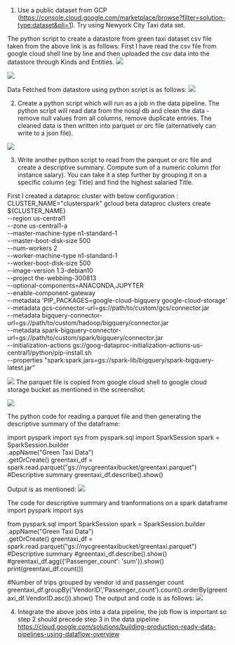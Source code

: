 1. Use a public dataset from GCP (https://console.cloud.google.com/marketplace/browse?filter=solution-type:dataset&pli=1). Try using Newyork City Taxi data set.

The python script to create a datastore from green taxi dataset csv file taken from the above link is as follows:
First I have read the csv file from google cloud shell line by line and then uploaded the csv data into the datastore through Kinds and Entities.
![](https://github.com/div150283/TechPathawaysProgramModule1/blob/main/Week%205%20Assignment/Images/csvdatastore.png)

![](https://github.com/div150283/TechPathawaysProgramModule1/blob/main/Week%205%20Assignment/Images/loadingdataindatastore.png)

Data Fetched from datastore using python script is as follows:
![](https://github.com/div150283/TechPathawaysProgramModule1/blob/main/Week%205%20Assignment/Images/fetchingdata.png)

2. Create a python script which will run as a job in the data pipeline. The python script will read data from the nosql db and clean the data - remove null values from all columns, remove duplicate entries. The cleaned data is then written into parquet or orc file (alternatively can write to a json file).

![](https://github.com/div150283/TechPathawaysProgramModule1/blob/main/Week%205%20Assignment/Images/removingNullandDuplicates_createParquet.png)

3. Write another python script to read from the parquet or orc file and create a descriptive summary. Compute sum of a numeric column (for instance salary). You can take it a step further by grouping it on a specific column (eg: Title) and find the highest salaried Title.

First I created a dataproc cluster with below configuration :
CLUSTER_NAME="clusterspark" 
gcloud beta dataproc clusters create ${CLUSTER_NAME} \
--region us-central1 \
--zone us-central1-a  \
--master-machine-type n1-standard-1 \
--master-boot-disk-size 500 \
--num-workers 2  \
--worker-machine-type n1-standard-1  \
--worker-boot-disk-size 500  \
--image-version 1.3-debian10  \
--project the-webbing-300813 \
--optional-components=ANACONDA,JUPYTER  \
--enable-component-gateway \
--metadata 'PIP_PACKAGES=google-cloud-bigquery google-cloud-storage'  \
--metadata gcs-connector-url=gs://path/to/custom/gcs/connector.jar  \
--metadata bigquery-connector-url=gs://path/to/custom/hadoop/bigquery/connector.jar  \
--metadata spark-bigquery-connector-url=gs://path/to/custom/spark/bigquery/connector.jar  \
--initialization-actions gs://goog-dataproc-initialization-actions-us-central1/python/pip-install.sh \
--properties "spark:spark.jars=gs://spark-lib/bigquery/spark-bigquery-latest.jar"

![](https://github.com/div150283/TechPathawaysProgramModule1/blob/main/Week%205%20Assignment/Images/creatingdataproccluster.png)
The parquet file is copied from google cloud shell to google cloud storage bucket as mentioned in the screenshot:

![](https://github.com/div150283/TechPathawaysProgramModule1/blob/main/Week%205%20Assignment/Images/greentaxiparquet.png)

The python code for reading a parquet file and then generating the descriptive summary of the dataframe:

import pyspark
import sys
from pyspark.sql import SparkSession
spark = SparkSession.builder \
.appName("Green Taxi Data") \
.getOrCreate()
greentaxi_df = spark.read.parquet("gs://nycgreentaxibucket/greentaxi.parquet")
#Descriptive summary
greentaxi_df.describe().show()

Output is as mentioned:
![](https://github.com/div150283/TechPathawaysProgramModule1/blob/main/Week%205%20Assignment/Images/outputDescriptiveSummary.png)

The code for descriptive summary and tranformations on a spark dataframe
import pyspark
import sys

from pyspark.sql import SparkSession
spark = SparkSession.builder \
.appName("Green Taxi Data") \
.getOrCreate()
greentaxi_df = spark.read.parquet("gs://nycgreentaxibucket/greentaxi.parquet")
#Descriptive summary
#greentaxi_df.describe().show()
#greentaxi_df.agg({'Passenger_count': 'sum'}).show()
print(greentaxi_df.count())

#Number of trips grouped by vendor id and passenger count
greentaxi_df.groupBy('VendorID','Passenger_count').count().orderBy(greentaxi_df.VendorID.asc()).show()
The output and code is as follows:
![](https://github.com/div150283/TechPathawaysProgramModule1/blob/main/Week%205%20Assignment/Images/aggregatefunctions.png)

4. Integrate the above jobs into a data pipeline, the job flow is important so step 2 should precede step 3 in the data pipeline https://cloud.google.com/solutions/building-production-ready-data-pipelines-using-dataflow-overview
